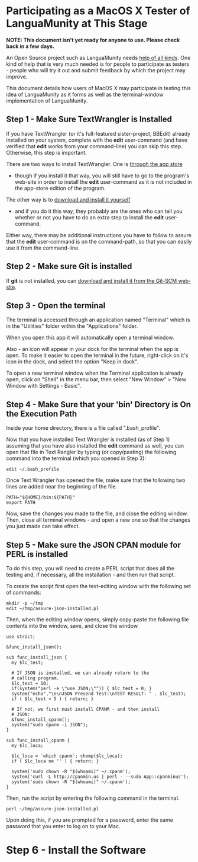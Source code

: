 # Participating as a MacOS X Tester of LanguaMunity at This Stage
__NOTE: This document isn't yet ready for anyone to use.
Please check back in a few days.__

An Open Source project such as LanguaMunity needs [help of all kinds](thanks.md).
One kind of help that is very much needed is for people to participate
as testers - people who will try it out and submit feedback by which
the project may improve.

This document details how users of MacOS X may participate in testing
this idea of LanguaMunity as it forms as well as the terminal-window implementation
of LanguaMunity.

## Step 1 - Make Sure TextWrangler is Installed
If you have TextWrangler \(or it's full-featured
sister-project, BBEdit\) already installed on your
system, complete with the __edit__ user-command
\(and have verified that __edit__ works from your
command-line\)
you can skip this step.
Otherwise, this step is important.

There are two ways to install TextWrangler.
One is [through the app store](https://itunes.apple.com/us/app/textwrangler/id404010395?mt=12)
- though if you install it that way, you will still have to go to the program's
web-site in order to install the __edit__ user-command as it is not included
in the app-store edition of the program.

The other way is to
[download and install it yourself](http://www.barebones.com/support/textwrangler/updates.html)
- and if you do it this way, they probably are the ones who can tell you whether
or not you have to do an extra step to install the __edit__ user-command.

Either way, there may be additional instructions you have to follow to assure
that the __edit__ user-command is on the command-path, so that you can easily
use it from the command-line.

## Step 2 - Make sure Git is installed
If __git__ is not installed, you can
[download and install it from the Git-SCM web-site](https://git-scm.com/download/mac).

## Step 3 - Open the terminal
The terminal is accessed through an application named "Terminal"
which is in the "Utilities" folder within the "Applications" folder.

When you open this app it will automatically open a terminal window.

Also - an icon will appear in your dock for the terminal when the app is
open. To make it easier to open the terminal in the future,
right-click on it's icon in the dock, and select the option "Keep in dock".

To open a new terminal window when the Terminal application is already open,
click on "Shell" in the menu bar, then select "New Window" >
"New Window with Settings - Basic".

## Step 4 - Make Sure that your 'bin' Directory is On the Execution Path

Inside your home directory, there is a file called ".bash_profile".

Now that you have installed Text Wrangler is installed (as of Step 1) assuming that you have also installed
the __edit__ command as well, you can open that file in Text Rangler by typing (or copy/pasting) the following
command into the terminal (which you opened in Step 3):

    edit ~/.bash_profile

Once Text Wrangler has opened the file, make sure that the following two lines are added
near the beginning of the file.

    PATH="${HOME}/bin:${PATH}"
    export PATH

Now, save the changes you made to the file, and close the editing window.
Then, close all terminal windows - and open a new one so that the changes
you just made can take effect.

## Step 5 - Make sure the JSON CPAN module for PERL is installed
To do this step, you will need to create a PERL script that does all
the testing and, if necessary, all the installation - and then run that script.

To create the script first open the text-editing window with the following
set of commands:

    mkdir -p ~/tmp
    edit ~/tmp/assure-json-installed.pl

Then, when the editing window opens, simply copy-paste the following
file contents into the window, save, and close the window.

    use strict;
    
    &func_install_json();
    
    sub func_install_json {
      my $lc_test;
      
      # If JSON is installed, we can already return to the
      # calling program.
      $lc_test = 10;
      if(system("perl -e \"use JSON;\"")) { $lc_test = 0; }
      system("echo","\n\nJSON Presend Test:\nTEST RESULT: " . $lc_test);
      if ( $lc_test > 5 ) { return; }
      
      # If not, we first must install CPANM - and then install
      # JSON:
      &func_install_cpanm();
      system("sudo cpanm -i JSON");
    }
    
    sub func_install_cpanm {
      my $lc_loca;
      
      $lc_loca = `which cpanm`; chomp($lc_loca);
      if ( $lc_loca ne '' ) { return; }
      
      system('sudo chown -R "$(whoami)" ~/.cpanm');
      system('curl -L http://cpanmin.us | perl - --sudo App::cpanminus');
      system('sudo chown -R "$(whoami)" ~/.cpanm');
    }
    

Then, run the script by entering the following command in the terminal.

    perl ~/tmp/assure-json-installed.pl

Upon doing this, if you are prompted for a password,
enter the same password that you enter to log on to your
Mac.

# Step 6 - Install the Software


